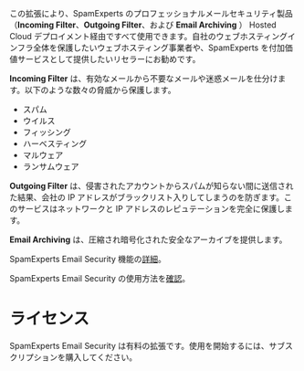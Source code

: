 この拡張により、SpamExperts のプロフェッショナルメールセキュリティ製品（**Incoming Filter**、**Outgoing Filter**、および **Email Archiving** ） Hosted Cloud デプロイメント経由ですべて使用できます。自社のウェブホスティングインフラ全体を保護したいウェブホスティング事業者や、SpamExperts を付加価値サービスとして提供したいリセラーにお勧めです。

**Incoming Filter** は、有効なメールから不要なメールや迷惑メールを仕分けます。以下のような数々の脅威から保護します。

- スパム
- ウイルス
- フィッシング
- ハーベスティング
- マルウェア
- ランサムウェア

**Outgoing Filter** は、侵害されたアカウントからスパムが知らない間に送信された結果、会社の IP アドレスがブラックリスト入りしてしまうのを防ぎます。このサービスはネットワークと IP アドレスのレピュテーションを完全に保護します。

**Email Archiving** は、圧縮され暗号化された安全なアーカイブを提供します。

SpamExperts Email Security 機能の[詳細](https://www.spamexperts.com/services/incoming-filtering)。

SpamExperts Email Security の使用方法を[確認](https://github.com/SpamExperts/plesk-extension/blob/master/docs/user-manual.md)。

# ライセンス

SpamExperts Email Security は有料の拡張です。使用を開始するには、サブスクリプションを購入してください。